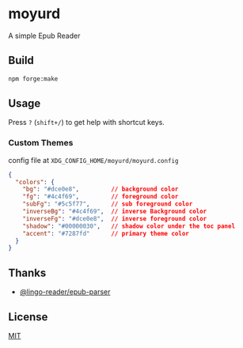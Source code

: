 # moyurd
A simple Epub Reader

## Build

```sh
npm forge:make
```

## Usage

Press `?` (`shift+/`) to get help with shortcut keys.

### Custom Themes

config file at `XDG_CONFIG_HOME/moyurd/moyurd.config`

```json
{
  "colors": {
    "bg": "#dce0e8",         // background color
    "fg": "#4c4f69",         // foreground color
    "subFg": "#5c5f77",      // sub foreground color
    "inverseBg": "#4c4f69",  // inverse Background color
    "inverseFg": "#dce0e8",  // inverse foreground color
    "shadow": "#00000030",   // shadow color under the toc panel
    "accent": "#7287fd"      // primary theme color
  }
}

```

<!-- ## Support -->



<!-- ## Contributing -->



<!-- ## Changelog -->

<!-- You can check the [Changelog](./CHANGELOG.md) here. -->

## Thanks

- [@lingo-reader/epub-parser](https://github.com/hhk-png/lingo-reader)

## License

[MIT](./LICENSE)
